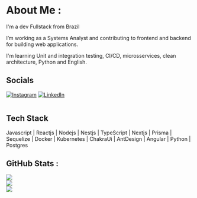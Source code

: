 # About Me :
I'm a dev Fullstack from Brazil

I’m working as a Systems Analyst and contributing to frontend and backend for building web applications.

I'm learning Unit and integration testing, CI/CD, microsservices, clean architecture, Python and English.


## Socials
[![Instagram](https://img.shields.io/badge/Instagram-%23E4405F.svg?logo=Instagram&logoColor=white)](https://instagram.com/emersonfreitasn) [![LinkedIn](https://img.shields.io/badge/LinkedIn-%230077B5.svg?logo=linkedin&logoColor=white)](https://linkedin.com/in/emersonfreitasn) 

<img src="https://komarev.com/ghpvc/?username=emersonfreitas&style=flat-square&color=blue" alt=""/>

## Tech Stack
Javascript | Reactjs | Nodejs | Nestjs | TypeScript | Nextjs | Prisma | Sequelize | Docker | Kubernetes | ChakraUi | AntDesign | Angular | Python | Postgres

## GitHub Stats :
![](https://github-readme-stats.vercel.app/api?username=emersonfreitas&theme=merko&hide_border=true&include_all_commits=true&count_private=true)<br/>
![](https://github-readme-streak-stats.herokuapp.com/?user=emersonfreitas&theme=merko&hide_border=true)<br/>
![](https://github-readme-stats.vercel.app/api/top-langs/?username=emersonfreitas&theme=merko&hide_border=true&include_all_commits=true&count_private=true&layout=compact)
